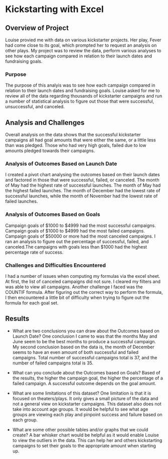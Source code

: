 # Kickstarting with Excel

## Overview of Project
Louise provied me with data on various kickstarter projects. 
Her play, Fever had come close to its goal, which prompted her to request an analysis on other plays. 
My project was to review the data, perform various analyses to see how each campaign compared in relation to their launch dates and fundraising goals.

### Purpose
The purpose of this analyis was to see how each campaign compared in relation to their launch dates and fundraising goals.
Louise asked for me to review all of the data regarding thousands of kickstarter campaigns and run a number of statistical analysis to figure out those that were successful, unsuccessful, and canceled.

## Analysis and Challenges
Overall analysis on the data shows that the successful kickstarter campaigns all had goal amounts that were either the same, or a little less than was pledged.
Those who had very high goals, failed due to low amounts pledged towards their campaigns.

### Analysis of Outcomes Based on Launch Date
I created a pivot chart analysing the outcomes based on their launch dates and factored in those that were successful, failed, or canceled.
The month of May had the highest rate of successful launches.
The month of May had the highest failed launches. 
The month of December had the lowest rate of successful launches, while the month of November had the lowest rate of failed launches.

### Analysis of Outcomes Based on Goals
Campaign goals of $1000 to $4999 had the most successful campaigns.
Campaign goals of $1000 to $4999 had the most failed campaigns.
Campaign goals of $50000 or more had the most canceled campaigns.
I ran an analysis to figure out the percentage of successful, failed, and canceled.The campaigns with goals less than $1000 had the highest percentage rate of success.

### Challenges and Difficulties Encountered
I had a number of issues when computing my formulas via the excel sheet. At first, the list of canceled campaigns did not sure. I cleared my filters and was able to view all campaigns.
Another challenge I faced was the COUNTIF formula. After figuring out the correct way to perform the formula, I then encountered a little bit of difficulty when trying to figure out the formula for each goal set.

## Results

- What are two conclusions you can draw about the Outcomes based on Launch Date?
One conclusion I came to was that the months May and June seem to be the best months to produce a successful campaign.
My second conclusion based on the data is, the month of December seems to have an even amount of both successful and failed campaigns.
Total number of successful campaigns total is 37, and the number of failed campaigns total is 35.

- What can you conclude about the Outcomes based on Goals?
Based of the results, the higher the campaign goal, the higher the percentage of a failed campaign. A successful outcome depends on the goal amount.

- What are some limitations of this dataset?
One limitation is that it is focused on theaters/plays. It only gives a small picture of the data and not a general view on kickstarter campaigns.
This dataset also does not take into account age groups. It would be helpful to see what age groups are viewing each play and pinpoint success and failure based on each group.

- What are some other possible tables and/or graphs that we could create?
A bar whisker chart would be helpful as it would enable Louise to view the outliers in the data. This can help her and others kickstarting campaigns to set their goals to the appropriate amount when starting up.
